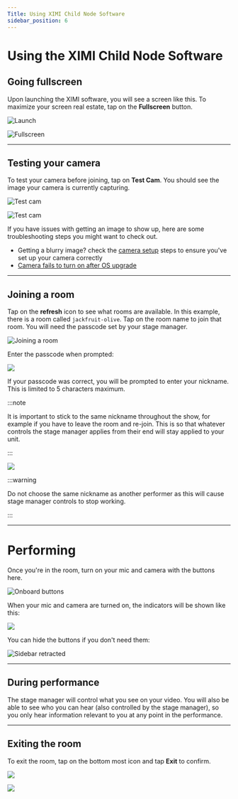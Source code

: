 ```yaml
---
Title: Using XIMI Child Node Software
sidebar_position: 6
---
```


# Using the XIMI Child Node Software

## Going fullscreen

Upon launching the XIMI software, you will see a screen like this. To maximize your screen real estate, tap on the **Fullscreen** button.

![Launch](/img/new-user-manual/child-raspi/10-fullscreen.png)

![Fullscreen](/img/new-user-manual/child-raspi/11-refresh.png)

---

## Testing your camera

To test your camera before joining, tap on **Test Cam**. You should see the image your camera is currently capturing.

![Test cam](/img/new-user-manual/child-raspi/13-testcam.png)

![Test cam](/img/new-user-manual/child-raspi/14-testcam.png)

If you have issues with getting an image to show up, here are some troubleshooting steps you might want to check out.

- Getting a blurry image? check the [camera setup](/docs/user-manual/performers/camera-setup) steps to ensure you've set up your camera correctly
- [Camera fails to turn on after OS upgrade](/docs/user-manual/performers/troubleshooting/camera-doesnt-turn-on-after-os-upgrade)

---

## Joining a room

Tap on the **refresh** icon to see what rooms are available. In this example, there is a room called `jackfruit-olive`. Tap on the room name to join that room. You will need the passcode set by your stage manager.

![Joining a room](/img/new-user-manual/child-raspi/12-rooms.png)

<!-- ![](/img/new-user-manual/child-raspi/15-testaudio.png)

![](/img/new-user-manual/child-raspi/16-testaudio.png) -->

Enter the passcode when prompted:

![](/img/new-user-manual/child-raspi/17-password.png)

If your passcode was correct, you will be prompted to enter your nickname. This is limited to 5 characters maximum.

:::note

It is important to stick to the same nickname throughout the show, for example if you have to leave the room and re-join. This is so that whatever controls the stage manager applies from their end will stay applied to your unit.

:::

![](/img/new-user-manual/child-raspi/18-name.png)

:::warning

Do not choose the same nickname as another performer as this will cause stage manager controls to stop working.

:::

---

# Performing

Once you're in the room, turn on your mic and camera with the buttons here.

![Onboard buttons](/img/new-user-manual/child-raspi/19-joined.png)

When your mic and camera are turned on, the indicators will be shown like this:

![](/img/new-user-manual/child-raspi/20-joined.png)

You can hide the buttons if you don't need them:

![Sidebar retracted](/img/new-user-manual/child-raspi/21-joined.png)

---

## During performance

The stage manager will control what you see on your video. You will also be able to see who you can hear (also controlled by the stage manager), so you only hear information relevant to you at any point in the performance.

---

## Exiting the room

To exit the room, tap on the bottom most icon and tap **Exit** to confirm.

![](/img/new-user-manual/child-raspi/22-joined.png)

![](/img/new-user-manual/child-raspi/23-exit.png)
